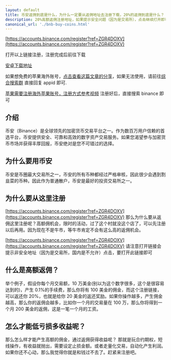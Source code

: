 ```yaml
---
layout: default
title: 币安返佣到底是什么，为什么一定要从返佣地址去注册下载，20%的返佣到底是什么？
description: 20%高额返佣注册地址，如果提示安全问题（因为是交易所），点击继续打开即可
canonical_url: './bnb-buy-coins.html'
---
```

[https://accounts.binance.com/register?ref=ZGR4DOXV](https://accounts.binance.com/register?ref=ZGR4DOXV)

打开以上链接注册，注册完成后前往下载

[安卓下载地址](https://download-1306379396.file.myqcloud.com/pack/BNApp.apk)

如果想免费的苹果海外账号，[点击查看这篇文章的分享](./apple-id.html)，如果无法使用，请前往[综合搜索群](https://t.me/chineseSearchService) 直接回复 appid 即可.

[苹果需要注册海外苹果账号，注册方式参考视频](https://www.youtube.com/watch?v=oY396wEXzww)
注册好后，直接搜索 binance 即可
## 介绍

币安（Binance）是全球领先的加密货币交易平台之一。作为数百万用户信赖的首选平台，币安提供安全、可靠和高效的数字资产交易服务。如果您渴望参与加密货币市场并获得丰厚回报，币安绝对是您不可错过的选择。

## 为什么要用币安
币安是币圈最大交易所之一，币安的所有币种都经过严格审核，因此很少会遇到割韭菜的币种。因此作为普通散户，币安是最好的投资交易所之一。

## 为什么要从这里注册
[https://accounts.binance.com/register?ref=ZGR4DOXV](https://accounts.binance.com/register?ref=ZGR4DOXV)
那么为什么要从返佣这里注册呢？高额佣机会，限时的活动，过了这个村就没这个店了，可以先注册以后再用。因为现在不是牛市，等牛市肯定不会有这么高的返佣机会。

[https://accounts.binance.com/register?ref=ZGR4DOXV](https://accounts.binance.com/register?ref=ZGR4DOXV)
请注意打开链接会提示非安全地址（因为是交易所，国内是不允许）点击，要打开此链接即可

## 什么是高额返佣？
举个例子，假设你每个月交易额，10 万美金(别以为这个数字很多，这个是很容易达到的)，产生 0.1%的手续费，那么你将有 100 美金的佣金，而这个注册链接，可以返还你 20%，也就是给你 20 美金的返还奖励。如果你操作越多，产生佣金越高，那么你的返佣会越多，比如你一个月的交易量在 100 万，那么你将得到一个月 200 美金的返佣，这是一笔一个月的工资。

## 怎么才能低亏损多收益呢？
那么怎么样才能产生高额的佣金，通过返佣获得收益呢？
那就是玩合约期权，短线操作，有收益就抛出，需要设定止损金额。或者走量化交易，自动化产生利润。
如果你还不心动，那么我觉得你就是和钱过不去了。赶紧来注册吧。
